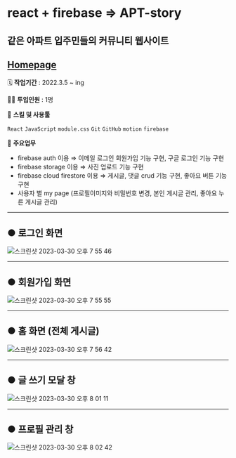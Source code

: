 # react + firebase => APT-story

## 같은 아파트 입주민들의 커뮤니티 웹사이트

## [Homepage](https://mydiary-50193.firebaseapp.com/)

🗓️ **작업기간** : 2022.3.5 ~ ing

👨‍💻 **투입인원** : 1명

🌱 **스킬 및 사용툴**

`React` `JavaScript` `module.css` `Git` `GitHub` `motion` `firebase`

📒 **주요업무**

- firebase auth 이용 ⇒ 이메일 로그인 회원가입 기능 구현, 구글 로그인 기능 구현
- firebase storage 이용 ⇒ 사진 업로드 기능 구현
- firebase cloud firestore 이용 ⇒ 게시글, 댓글 crud 기능 구현, 좋아요 버튼 기능 구현
- 사용자 별 my page (프로필이미지와 비밀번호 변경, 본인 게시글 관리, 좋아요 누른 게시글 관리)

---

## ● 로그인 화면
![스크린샷 2023-03-30 오후 7 55 46](https://user-images.githubusercontent.com/82385282/228815685-e52a0cb1-acc2-4dd5-a679-bd6937ef7af1.png)


---

## ● 회원가입 화면

![스크린샷 2023-03-30 오후 7 55 55](https://user-images.githubusercontent.com/82385282/228815707-87cde961-1f5e-4fce-89a1-5c06b004d5b7.png)

---

## ● 홈 화면 (전체 게시글)

![스크린샷 2023-03-30 오후 7 56 42](https://user-images.githubusercontent.com/82385282/228815788-a8ecfbb8-f43b-450d-ada0-871253ec61b1.png)


---

## ● 글 쓰기 모달 창

![스크린샷 2023-03-30 오후 8 01 11](https://user-images.githubusercontent.com/82385282/228816202-7c65e788-48fb-4a85-b23a-e6ce61cd6b4e.png)


---

## ● 프로필 관리 창

![스크린샷 2023-03-30 오후 8 02 42](https://user-images.githubusercontent.com/82385282/228816647-94219b25-129a-4457-860d-fc0491628137.png)

